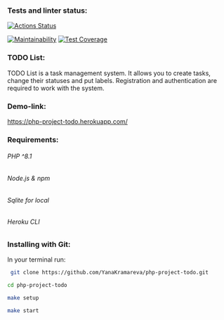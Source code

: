 ### Tests and linter status:
[![Actions Status](https://github.com/YanaKramareva/php-project-todo/actions/workflows/main.yml/badge.svg)](https://github.com/YanaKramareva/php-project-todo/actions/workflows/main.yml/badge.svg)

[![Maintainability](https://api.codeclimate.com/v1/badges/56aa9bf77cc5a3ad0c39/maintainability)](https://codeclimate.com/github/YanaKramareva/php-project-todo/maintainability)
[![Test Coverage](https://api.codeclimate.com/v1/badges/56aa9bf77cc5a3ad0c39/test_coverage)](https://codeclimate.com/github/YanaKramareva/php-project-todo/test_coverage)
### TODO List:
TODO List is a task management system.
It allows you to create tasks, change their statuses and put labels.
Registration and authentication are required to work with the system.

### Demo-link: 
https://php-project-todo.herokuapp.com/

### Requirements:
###### PHP ^8.1
###### Node.js & npm
###### Sqlite for local
###### Heroku CLI

### Installing with Git:

In your terminal run:

  ```sh
   git clone https://github.com/YanaKramareva/php-project-todo.git
  ```
  ```sh
 cd php-project-todo
  ```
  ```sh
 make setup
  ```
  ```sh
 make start
  ```
